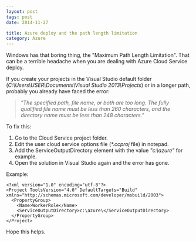 ```yaml
---
layout: post
tags: post
date: 2014-11-27

title: Azure deploy and the path length limitation
category: Azure
---
```


Windows has that boring thing, the "Maximum Path Length Limitation". That can be a terrible headache when you are dealing with Azure Cloud Service deploy.

If you create your projects in the Visual Studio default folder (*C:\Users\USER\Documents\Visual Studio 2013\Projects*) or in a longer path, probably you already have faced the error:

>*"The specified path, file name, or both are too long. The fully qualified file name must be less than 260 characters, and the directory name must be less than 248 characters."*

<!--excerpt-->

To fix this:

 1. Go to the Cloud Service project folder.
 2. Edit the user cloud service options file (*\*.ccproj* file) in notepad.
 3. Add the ServiceOutputDirectory element with the value *"c:\azure"* for example.
 4. Open the solution in Visual Studio again and the error has gone.

Example:

    ﻿<?xml version="1.0" encoding="utf-8"?>
    <Project ToolsVersion="4.0" DefaultTargets="Build" xmlns="http://schemas.microsoft.com/developer/msbuild/2003">
      <PropertyGroup>
        <Name>WorkerRole</Name>
        <ServiceOutputDirectory>c:\azure\</ServiceOutputDirectory>
      </PropertyGroup>
    </Project>

Hope this helps.